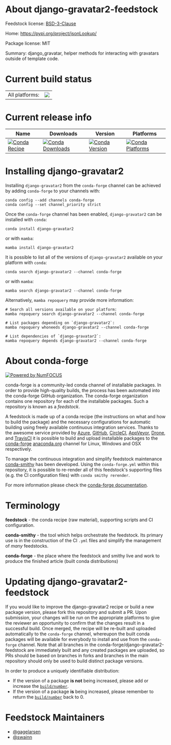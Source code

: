 About django-gravatar2-feedstock
================================

Feedstock license: [BSD-3-Clause](https://github.com/conda-forge/django-gravatar2-feedstock/blob/main/LICENSE.txt)

Home: https://pypi.org/project/jsonLookup/

Package license: MIT

Summary: django_gravatar, helper methods for interacting with gravatars outside of template code.

Current build status
====================


<table><tr><td>All platforms:</td>
    <td>
      <a href="https://dev.azure.com/conda-forge/feedstock-builds/_build/latest?definitionId=10682&branchName=main">
        <img src="https://dev.azure.com/conda-forge/feedstock-builds/_apis/build/status/django-gravatar2-feedstock?branchName=main">
      </a>
    </td>
  </tr>
</table>

Current release info
====================

| Name | Downloads | Version | Platforms |
| --- | --- | --- | --- |
| [![Conda Recipe](https://img.shields.io/badge/recipe-django--gravatar2-green.svg)](https://anaconda.org/conda-forge/django-gravatar2) | [![Conda Downloads](https://img.shields.io/conda/dn/conda-forge/django-gravatar2.svg)](https://anaconda.org/conda-forge/django-gravatar2) | [![Conda Version](https://img.shields.io/conda/vn/conda-forge/django-gravatar2.svg)](https://anaconda.org/conda-forge/django-gravatar2) | [![Conda Platforms](https://img.shields.io/conda/pn/conda-forge/django-gravatar2.svg)](https://anaconda.org/conda-forge/django-gravatar2) |

Installing django-gravatar2
===========================

Installing `django-gravatar2` from the `conda-forge` channel can be achieved by adding `conda-forge` to your channels with:

```
conda config --add channels conda-forge
conda config --set channel_priority strict
```

Once the `conda-forge` channel has been enabled, `django-gravatar2` can be installed with `conda`:

```
conda install django-gravatar2
```

or with `mamba`:

```
mamba install django-gravatar2
```

It is possible to list all of the versions of `django-gravatar2` available on your platform with `conda`:

```
conda search django-gravatar2 --channel conda-forge
```

or with `mamba`:

```
mamba search django-gravatar2 --channel conda-forge
```

Alternatively, `mamba repoquery` may provide more information:

```
# Search all versions available on your platform:
mamba repoquery search django-gravatar2 --channel conda-forge

# List packages depending on `django-gravatar2`:
mamba repoquery whoneeds django-gravatar2 --channel conda-forge

# List dependencies of `django-gravatar2`:
mamba repoquery depends django-gravatar2 --channel conda-forge
```


About conda-forge
=================

[![Powered by
NumFOCUS](https://img.shields.io/badge/powered%20by-NumFOCUS-orange.svg?style=flat&colorA=E1523D&colorB=007D8A)](https://numfocus.org)

conda-forge is a community-led conda channel of installable packages.
In order to provide high-quality builds, the process has been automated into the
conda-forge GitHub organization. The conda-forge organization contains one repository
for each of the installable packages. Such a repository is known as a *feedstock*.

A feedstock is made up of a conda recipe (the instructions on what and how to build
the package) and the necessary configurations for automatic building using freely
available continuous integration services. Thanks to the awesome service provided by
[Azure](https://azure.microsoft.com/en-us/services/devops/), [GitHub](https://github.com/),
[CircleCI](https://circleci.com/), [AppVeyor](https://www.appveyor.com/),
[Drone](https://cloud.drone.io/welcome), and [TravisCI](https://travis-ci.com/)
it is possible to build and upload installable packages to the
[conda-forge](https://anaconda.org/conda-forge) [anaconda.org](https://anaconda.org/)
channel for Linux, Windows and OSX respectively.

To manage the continuous integration and simplify feedstock maintenance
[conda-smithy](https://github.com/conda-forge/conda-smithy) has been developed.
Using the ``conda-forge.yml`` within this repository, it is possible to re-render all of
this feedstock's supporting files (e.g. the CI configuration files) with ``conda smithy rerender``.

For more information please check the [conda-forge documentation](https://conda-forge.org/docs/).

Terminology
===========

**feedstock** - the conda recipe (raw material), supporting scripts and CI configuration.

**conda-smithy** - the tool which helps orchestrate the feedstock.
                   Its primary use is in the construction of the CI ``.yml`` files
                   and simplify the management of *many* feedstocks.

**conda-forge** - the place where the feedstock and smithy live and work to
                  produce the finished article (built conda distributions)


Updating django-gravatar2-feedstock
===================================

If you would like to improve the django-gravatar2 recipe or build a new
package version, please fork this repository and submit a PR. Upon submission,
your changes will be run on the appropriate platforms to give the reviewer an
opportunity to confirm that the changes result in a successful build. Once
merged, the recipe will be re-built and uploaded automatically to the
`conda-forge` channel, whereupon the built conda packages will be available for
everybody to install and use from the `conda-forge` channel.
Note that all branches in the conda-forge/django-gravatar2-feedstock are
immediately built and any created packages are uploaded, so PRs should be based
on branches in forks and branches in the main repository should only be used to
build distinct package versions.

In order to produce a uniquely identifiable distribution:
 * If the version of a package **is not** being increased, please add or increase
   the [``build/number``](https://docs.conda.io/projects/conda-build/en/latest/resources/define-metadata.html#build-number-and-string).
 * If the version of a package **is** being increased, please remember to return
   the [``build/number``](https://docs.conda.io/projects/conda-build/en/latest/resources/define-metadata.html#build-number-and-string)
   back to 0.

Feedstock Maintainers
=====================

* [@gagelarsen](https://github.com/gagelarsen/)
* [@swainn](https://github.com/swainn/)


